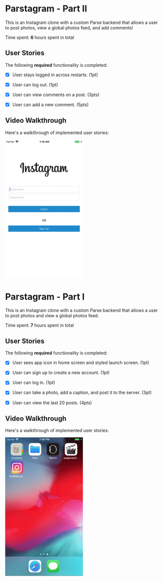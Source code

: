 # Parstagram - Part II

This is an Instagram clone with a custom Parse backend that allows a user to post photos, view a global photos feed, and add comments!

Time spent: **6** hours spent in total

## User Stories

The following **required** functionality is completed:

- [x] User stays logged in across restarts. (1pt)
- [x] User can log out. (1pt)
- [x] User can view comments on a post. (3pts)
- [x] User can add a new comment. (5pts)


## Video Walkthrough

Here's a walkthrough of implemented user stories:

<img src='/walkthrough2.gif' title='Video Walkthrough 2' width='250' alt='Video Walkthrough 2' />

# Parstagram - Part I

This is an Instagram clone with a custom Parse backend that allows a user to post photos and view a global photos feed.

Time spent: **7** hours spent in total

## User Stories

The following **required** functionality is completed:

- [x] User sees app icon in home screen and styled launch screen. (1pt)
- [x] User can sign up to create a new account. (1pt)
- [x] User can log in. (1pt)
- [x] User can take a photo, add a caption, and post it to the server. (3pt)
- [x] User can view the last 20 posts. (4pts)


## Video Walkthrough

Here's a walkthrough of implemented user stories:

<img src='/walkthrough.gif' title='Video Walkthrough' width=250 alt='Video Walkthrough' />






